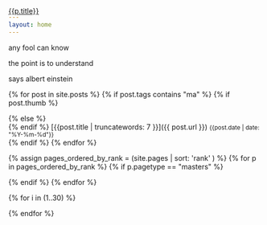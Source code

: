 ```yaml
---
layout: home
---
```

<div class="boxes">

<div class="box box2">

any fool can know

the point is to understand

says albert einstein

</div>


{% for post in site.posts %}
{% if post.tags contains "ma" %}
{% if post.thumb %}
<div class="box altbox" style="background: url('{{post.thumb}}') no-repeat center/cover;">
{% else %}
<div class="box altbox">
{% endif %}
[{{post.title | truncatewords: 7 }}]({{ post.url }})
<small>{{post.date | date: "%Y-%m-%d"}}</small>
</div>
{% endif %}
{% endfor %}


{% assign pages_ordered_by_rank = (site.pages | sort: 'rank' ) %}
{% for p in pages_ordered_by_rank %}
{% if p.pagetype == "masters" %}
<div class="box altbox" style="background: url('{{p.thumb}}') no-repeat center/cover;">
<a href="{{ p.permalink }}" style="position: absolute; top: 50px; ">{{p.title}}</a>
</div>
{% endif %}
{% endfor %}


{% for i in (1..30) %}

<div class="box"></div>

{% endfor %}


</div>
